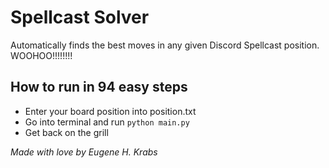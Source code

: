 # Spellcast Solver

Automatically finds the best moves in any given Discord Spellcast position.
WOOHOO!!!!!!!!

## How to run in 94 easy steps

- Enter your board position into position.txt
- Go into terminal and run `python main.py`
- Get back on the grill

*Made with love by Eugene H. Krabs*